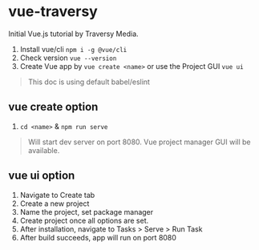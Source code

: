 # vue-traversy
Initial Vue.js tutorial by Traversy Media.

1. Install vue/cli `npm i -g @vue/cli`
2. Check version `vue --version`
3. Create Vue app by `vue create <name>` or use the Project GUI `vue ui`
> This doc is using default babel/eslint

## vue create <name> option
1. `cd <name>` & `npm run serve`
> Will start dev server on port 8080. Vue project manager GUI will be available.

## vue ui option
1. Navigate to Create tab
2. Create a new project
3. Name the project, set package manager
4. Create project once all options are set.
5. After installation, navigate to Tasks > Serve > Run Task
6. After build succeeds, app will run on port 8080